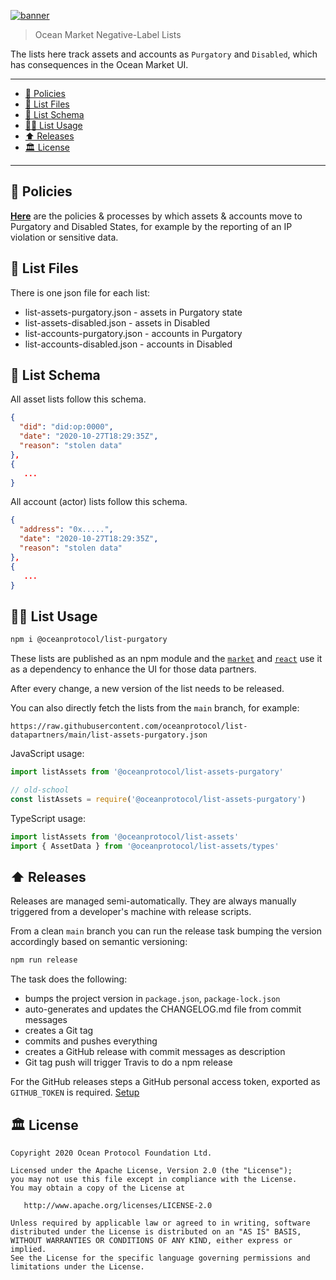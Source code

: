 [![banner](https://raw.githubusercontent.com/oceanprotocol/art/master/github/repo-banner%402x.png)](https://oceanprotocol.com)

> Ocean Market Negative-Label Lists

The lists here track assets and accounts as `Purgatory` and `Disabled`, which has consequences in the Ocean Market UI. 

---

- [🦑 Policies](#-policies)
- [🐬 List Files](#-list-files)
- [🤿 List Schema](#-list-schema)
- [🏄‍♀️ List Usage](#️-list-usage)
- [⬆️ Releases](#️-releases)
- [🏛 License](#-license)

---

## 🦑 Policies

**[Here](policies/README.md)** are the policies & processes by which assets & accounts move to Purgatory and Disabled States, for example by the reporting of an IP violation or sensitive data. 

## 🐬 List Files

There is one json file for each list:
- list-assets-purgatory.json - assets in Purgatory state
- list-assets-disabled.json - assets in Disabled
- list-accounts-purgatory.json - accounts in Purgatory
- list-accounts-disabled.json - accounts in Disabled

## 🤿 List Schema

All asset lists follow this schema.

```json
{
  "did": "did:op:0000",
  "date": "2020-10-27T18:29:35Z",
  "reason": "stolen data"
},
{
   ...
}
```

All account (actor) lists follow this schema.

```json
{
  "address": "0x.....",
  "date": "2020-10-27T18:29:35Z",
  "reason": "stolen data"
},
{
   ...
}
```


## 🏄‍♀️ List Usage

```bash
npm i @oceanprotocol/list-purgatory
```

These lists are published as an npm module and the [`market`](https://github.com/oceanprotocol/market) and [`react`](https://github.com/oceanprotocol/react) use it as a dependency to enhance the UI for those data partners.

After every change, a new version of the list needs to be released.

You can also directly fetch the lists from the `main` branch, for example:

```text
https://raw.githubusercontent.com/oceanprotocol/list-datapartners/main/list-assets-purgatory.json
```

JavaScript usage:

```js
import listAssets from '@oceanprotocol/list-assets-purgatory'

// old-school
const listAssets = require('@oceanprotocol/list-assets-purgatory')
```

TypeScript usage:

```ts
import listAssets from '@oceanprotocol/list-assets'
import { AssetData } from '@oceanprotocol/list-assets/types'
```

## ⬆️ Releases

Releases are managed semi-automatically. They are always manually triggered from a developer's machine with release scripts.

From a clean `main` branch you can run the release task bumping the version accordingly based on semantic versioning:

```bash
npm run release
```

The task does the following:

- bumps the project version in `package.json`, `package-lock.json`
- auto-generates and updates the CHANGELOG.md file from commit messages
- creates a Git tag
- commits and pushes everything
- creates a GitHub release with commit messages as description
- Git tag push will trigger Travis to do a npm release

For the GitHub releases steps a GitHub personal access token, exported as `GITHUB_TOKEN` is required. [Setup](https://github.com/release-it/release-it#github-releases)

## 🏛 License

```text
Copyright 2020 Ocean Protocol Foundation Ltd.

Licensed under the Apache License, Version 2.0 (the "License");
you may not use this file except in compliance with the License.
You may obtain a copy of the License at

   http://www.apache.org/licenses/LICENSE-2.0

Unless required by applicable law or agreed to in writing, software
distributed under the License is distributed on an "AS IS" BASIS,
WITHOUT WARRANTIES OR CONDITIONS OF ANY KIND, either express or implied.
See the License for the specific language governing permissions and
limitations under the License.
```
